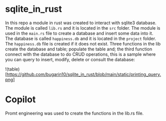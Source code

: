 # sqlite_in_rust

In this repo a module in rust was created to interact with sqlite3 database. The module is called `lib.rs` and it is located in the `src` folder. The module is used in the `main.rs` file to create a database and insert some data into it. The database is called `happiness.db` and it is located in the `project` folder. The `happiness.db` file is created if it does not exist. Three functions in the lib create the database and table; populate the table and; the third function connect with the database to do CRUD operations, this is a sample where you can query to insert, modify, delete or consult the database:

!(table)[https://github.com/bugarin10/sqlite_in_rust/blob/main/static/printing_query.png]

# Copilot
Promt engineering was used to create the functions in the lib.rs file.
